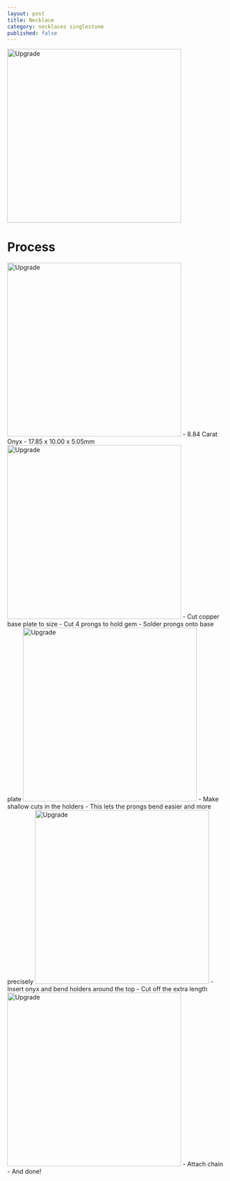 ```yaml
---
layout: post
title: Necklace
category: necklaces singlestone
published: false
---
```

<img src="{{ site.baseurl }}/images/crafts/fury/finished1.jpg" alt="Upgrade" style="width: 400px;"/>
<!--more-->

# Process

<img src="{{ site.baseurl }}/images/crafts/fury/gem.jpg" alt="Upgrade" style="width: 400px;"/>
- 8.84 Carat Onyx
- 17.85 x 10.00 x 5.05mm

<img src="{{ site.baseurl }}/images/crafts/fury/holder.jpg" alt="Upgrade" style="width: 400px;"/>
- Cut copper base plate to size
- Cut 4 prongs to hold gem
- Solder prongs onto base plate

<img src="{{ site.baseurl }}/images/crafts/fury/holder_cut.jpg" alt="Upgrade" style="width: 400px;"/>
- Make shallow cuts in the holders
- This lets the prongs bend easier and more precisely

<img src="{{ site.baseurl }}/images/crafts/fury/holder+gem.jpg" alt="Upgrade" style="width: 400px;"/>
- Insert onyx and bend holders around the top
- Cut off the extra length

<img src="{{ site.baseurl }}/images/crafts/fury/finished2.jpg" alt="Upgrade" style="width: 400px;"/>
- Attach chain
- And done!
